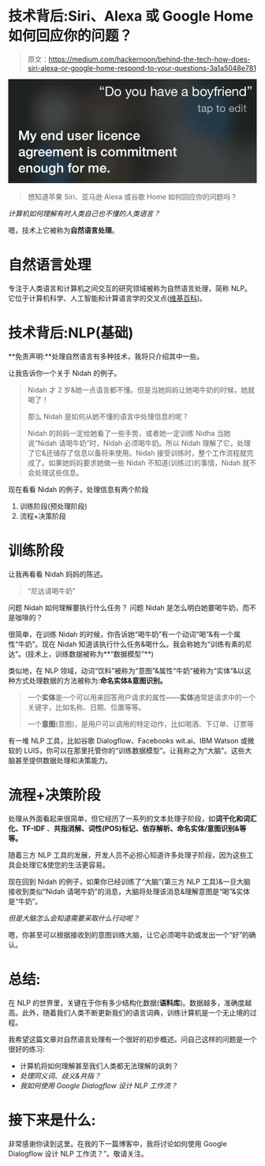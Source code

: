 # 技术背后:Siri、Alexa 或 Google Home 如何回应你的问题？

> 原文：<https://medium.com/hackernoon/behind-the-tech-how-does-siri-alexa-or-google-home-respond-to-your-questions-3a1a5048e781>

![](img/652615be7f28003ce495c4144242786b.png)

> 想知道苹果 Siri、亚马逊 Alexa 或谷歌 Home 如何回应你的问题吗？

*计算机如何理解有时人类自己也不懂的人类语言？*

嗯，技术上它被称为**自然语言处理**。

# 自然语言处理

专注于人类语言和计算机之间交互的研究领域被称为自然语言处理，简称 NLP。它位于计算机科学、人工智能和计算语言学的交叉点([维基百科](https://en.wikipedia.org/wiki/Natural_language_processing))。

# 技术背后:NLP(基础)

**免责声明:**处理自然语言有多种技术，我将只介绍其中一些。

让我告诉你一个关于 Nidah 的例子。

> Nidah 才 2 岁&她一点语言都不懂。但是当她妈妈让她喝牛奶的时候，她就喝了！
> 
> 那么 Nidah 是如何从她不懂的语言中处理信息的呢？
> 
> Nidah 的妈妈一定给她看了一些手势，或者她一定训练 Nidha 当她说“Nidah 请喝牛奶”时，Nidah 必须喝牛奶。所以 Nidah 理解了它，处理了它&还储存了信息以备将来使用。Nidah 接受训练时，整个工作流程就完成了。如果她妈妈要求她做一些 Nidah 不知道(训练过)的事情，Nidah 就不会处理这些信息。

现在看看 Nidah 的例子，处理信息有两个阶段

1.  训练阶段(预处理阶段)
2.  流程+决策阶段

# 训练阶段

让我再看看 Nidah 妈妈的陈述。

> “尼达请喝牛奶”

问题 Nidah 如何理解要执行什么任务？
问题 Nidah 是怎么明白她要喝牛奶，而不是咖啡的？

很简单，在训练 Nidah 的时候，你告诉她“喝牛奶”有一个动词“喝”&有一个属性“牛奶”。现在 Nidah 知道该执行什么任务&喝什么。我会称她为“训练有素的尼达”。(技术上，训练数据被称为**“数据模型”**)

类似地，在 NLP 领域，动词“饮料”被称为“意图”&属性“牛奶”被称为“实体”&以这种方式处理数据的方法被称为:**命名实体&意图识别。**

> 一个**实体**是一个可以用来回答用户请求的属性——**实体**通常是请求中的一个关键字，比如名称、日期、位置等等。
> 
> 一个**意图**(意图)，是用户可以调用的特定动作，比如喝酒、下订单、订票等

有一堆 NLP 工具，比如谷歌 Dialogflow、Facebooks wit.ai、IBM Watson 或微软的 LUIS，你可以在那里托管你的“训练数据模型”。让我称之为“大脑”。这些大脑甚至提供数据处理和决策能力。

# 流程+决策阶段

处理从外面看起来很简单，但它经历了一系列的文本处理子阶段，如**词干化和词汇化、TF-IDF** 、**共指消解、词性(POS)标记、依存解析、命名实体/意图识别&等等。**

随着三方 NLP 工具的发展，开发人员不必担心知道许多处理子阶段，因为这些工具会处理它&使您的生活更容易。

现在回到 Nidah 的例子，如果你已经训练了“大脑”(第三方 NLP 工具)&一旦大脑接收到类似“Nidah 请喝牛奶”的消息，大脑将处理该消息&理解意图是“喝”&实体是“牛奶”。

*但是大脑怎么会知道需要采取什么行动呢？*

嗯，你甚至可以根据接收到的意图训练大脑，让它必须喝牛奶或发出一个“好”的确认。

# 总结:

在 NLP 的世界里，关键在于你有多少结构化数据(**语料库**)。数据越多，准确度越高。此外，随着我们人类不断更新我们的语言词典，训练计算机是一个无止境的过程。

我希望这篇文章对自然语言处理有一个很好的初步概述。问自己这样的问题是一个很好的练习:

*   计算机将如何理解甚至我们人类都无法理解的讽刺？
*   *处理同义词、歧义&共指？*
*   *我如何使用 Google Dialogflow 设计 NLP 工作流？*

# 接下来是什么:

非常感谢你读到这里。在我的下一篇博客中，我将讨论如何使用 Google Dialogflow 设计 NLP 工作流？”。敬请关注。